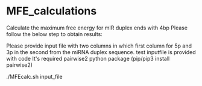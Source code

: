 # MFE_calculations
Calculate the maximum free energy for mIR duplex ends with 4bp
Please follow the below step to obtain results:

Please provide input file with two columns in which first column for 5p and 3p in the second from the miRNA duplex sequence.
test inputfile is provided with code
It's required pairwise2 python package (pip/pip3 install pairwise2)

./MFEcalc.sh input_file
